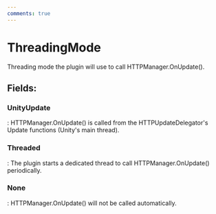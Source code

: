 ```yaml
---
comments: true
---
```

# ThreadingMode

Threading mode the plugin will use to call HTTPManager.OnUpdate(). 

## **Fields**:
### **UnityUpdate**
: HTTPManager.OnUpdate() is called from the HTTPUpdateDelegator's Update functions (Unity's main thread). 
### **Threaded**
: The plugin starts a dedicated thread to call HTTPManager.OnUpdate() periodically. 
### **None**
: HTTPManager.OnUpdate() will not be called automatically. 